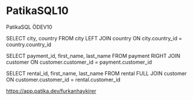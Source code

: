 # PatikaSQL10
PatikaSQL ÖDEV10

SELECT city, country FROM city
LEFT JOIN country ON city.country_id = country.country_id

SELECT payment_id, first_name, last_name FROM payment
RIGHT JOIN customer ON customer.customer_id = payment.customer_id

SELECT rental_id, first_name, last_name FROM rental
FULL JOIN customer ON customer.customer_id = rental.customer_id

https://app.patika.dev/furkanhaykirer
